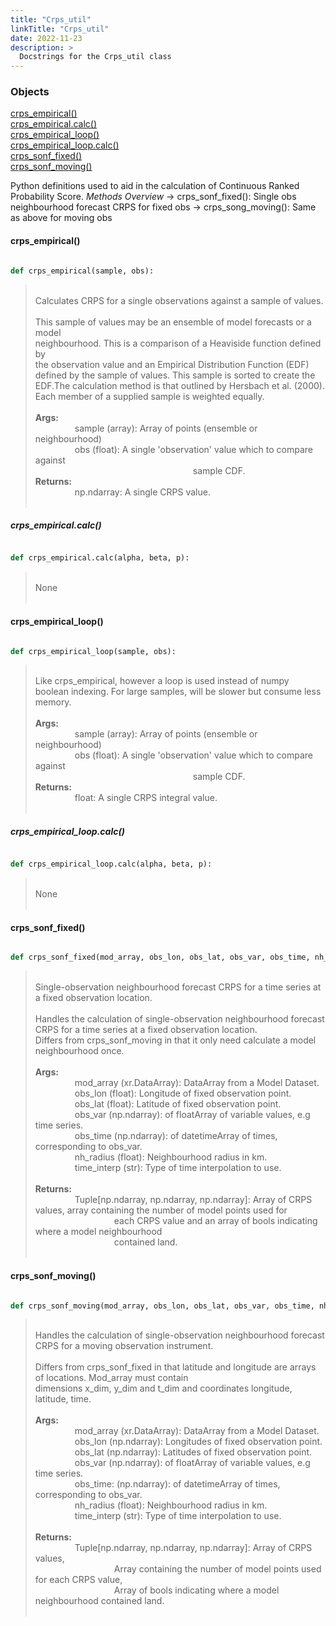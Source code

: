 ```yaml
---
title: "Crps_util"
linkTitle: "Crps_util"
date: 2022-11-23
description: >
  Docstrings for the Crps_util class
---
```

### Objects

[crps_empirical()](#crps_empirical)<br />
[crps_empirical.calc()](#crps_empiricalcalc)<br />
[crps_empirical_loop()](#crps_empirical_loop)<br />
[crps_empirical_loop.calc()](#crps_empirical_loopcalc)<br />
[crps_sonf_fixed()](#crps_sonf_fixed)<br />
[crps_sonf_moving()](#crps_sonf_moving)<br />

Python definitions used to aid in the calculation of Continuous Ranked
Probability Score.
*Methods Overview*
    -> crps_sonf_fixed(): Single obs neighbourhood forecast CRPS for fixed obs
    -> crps_song_moving(): Same as above for moving obs
#### crps_empirical()
```python

def crps_empirical(sample, obs):
```
> <br />
> Calculates CRPS for a single observations against a sample of values.<br />
> <br />
> This sample of values may be an ensemble of model forecasts or a model<br />
> neighbourhood. This is a comparison of a Heaviside function defined by<br />
> the observation value and an Empirical Distribution Function (EDF)<br />
> defined by the sample of values. This sample is sorted to create the<br />
> EDF.The calculation method is that outlined by Hersbach et al. (2000).<br />
> Each member of a supplied sample is weighted equally.<br />
> <br />
> <b>Args:</b><br />
> &nbsp;&nbsp;&nbsp;&nbsp;&nbsp;&nbsp;&nbsp;&nbsp;&nbsp;&nbsp;&nbsp;&nbsp;&nbsp;&nbsp;&nbsp;  sample (array): Array of points (ensemble or neighbourhood)<br />
> &nbsp;&nbsp;&nbsp;&nbsp;&nbsp;&nbsp;&nbsp;&nbsp;&nbsp;&nbsp;&nbsp;&nbsp;&nbsp;&nbsp;&nbsp;  obs (float): A single 'observation' value which to compare against<br />
> &nbsp;&nbsp;&nbsp;&nbsp;&nbsp;&nbsp;&nbsp;&nbsp;&nbsp;&nbsp;&nbsp;&nbsp;&nbsp;&nbsp;&nbsp;  &nbsp;&nbsp;&nbsp;&nbsp;&nbsp;&nbsp;&nbsp;&nbsp;&nbsp;&nbsp;&nbsp;&nbsp;&nbsp;&nbsp;&nbsp;  &nbsp;&nbsp;&nbsp;&nbsp;&nbsp;&nbsp;&nbsp;&nbsp;&nbsp;&nbsp;&nbsp;&nbsp;&nbsp;&nbsp;&nbsp;  &nbsp;&nbsp;&nbsp;&nbsp;&nbsp;&nbsp;&nbsp;&nbsp;&nbsp;&nbsp;&nbsp;&nbsp;&nbsp;&nbsp;&nbsp;  sample CDF.<br />
> <b>Returns:</b><br />
> &nbsp;&nbsp;&nbsp;&nbsp;&nbsp;&nbsp;&nbsp;&nbsp;&nbsp;&nbsp;&nbsp;&nbsp;&nbsp;&nbsp;&nbsp;  np.ndarray: A single CRPS value.<br />
> <br />
##### crps_empirical.calc()
```python

def crps_empirical.calc(alpha, beta, p):
```
> <br />
> None<br />
> <br />
#### crps_empirical_loop()
```python

def crps_empirical_loop(sample, obs):
```
> <br />
> Like crps_empirical, however a loop is used instead of numpy<br />
> boolean indexing. For large samples, will be slower but consume less<br />
> memory.<br />
> <br />
> <b>Args:</b><br />
> &nbsp;&nbsp;&nbsp;&nbsp;&nbsp;&nbsp;&nbsp;&nbsp;&nbsp;&nbsp;&nbsp;&nbsp;&nbsp;&nbsp;&nbsp;  sample (array): Array of points (ensemble or neighbourhood)<br />
> &nbsp;&nbsp;&nbsp;&nbsp;&nbsp;&nbsp;&nbsp;&nbsp;&nbsp;&nbsp;&nbsp;&nbsp;&nbsp;&nbsp;&nbsp;  obs (float): A single 'observation' value which to compare against<br />
> &nbsp;&nbsp;&nbsp;&nbsp;&nbsp;&nbsp;&nbsp;&nbsp;&nbsp;&nbsp;&nbsp;&nbsp;&nbsp;&nbsp;&nbsp;  &nbsp;&nbsp;&nbsp;&nbsp;&nbsp;&nbsp;&nbsp;&nbsp;&nbsp;&nbsp;&nbsp;&nbsp;&nbsp;&nbsp;&nbsp;  &nbsp;&nbsp;&nbsp;&nbsp;&nbsp;&nbsp;&nbsp;&nbsp;&nbsp;&nbsp;&nbsp;&nbsp;&nbsp;&nbsp;&nbsp;  &nbsp;&nbsp;&nbsp;&nbsp;&nbsp;&nbsp;&nbsp;&nbsp;&nbsp;&nbsp;&nbsp;&nbsp;&nbsp;&nbsp;&nbsp;  sample CDF.<br />
> <b>Returns:</b><br />
> &nbsp;&nbsp;&nbsp;&nbsp;&nbsp;&nbsp;&nbsp;&nbsp;&nbsp;&nbsp;&nbsp;&nbsp;&nbsp;&nbsp;&nbsp;  float: A single CRPS integral value.<br />
> <br />
##### crps_empirical_loop.calc()
```python

def crps_empirical_loop.calc(alpha, beta, p):
```
> <br />
> None<br />
> <br />
#### crps_sonf_fixed()
```python

def crps_sonf_fixed(mod_array, obs_lon, obs_lat, obs_var, obs_time, nh_radius, time_interp):
```
> <br />
> Single-observation neighbourhood forecast CRPS for a time series at a fixed observation location.<br />
> <br />
> Handles the calculation of single-observation neighbourhood forecast CRPS for a time series at a fixed observation location.<br />
> Differs from crps_sonf_moving in that it only need calculate a model neighbourhood once.<br />
> <br />
> <b>Args:</b><br />
> &nbsp;&nbsp;&nbsp;&nbsp;&nbsp;&nbsp;&nbsp;&nbsp;&nbsp;&nbsp;&nbsp;&nbsp;&nbsp;&nbsp;&nbsp;  mod_array (xr.DataArray): DataArray from a Model Dataset.<br />
> &nbsp;&nbsp;&nbsp;&nbsp;&nbsp;&nbsp;&nbsp;&nbsp;&nbsp;&nbsp;&nbsp;&nbsp;&nbsp;&nbsp;&nbsp;  obs_lon (float): Longitude of fixed observation point.<br />
> &nbsp;&nbsp;&nbsp;&nbsp;&nbsp;&nbsp;&nbsp;&nbsp;&nbsp;&nbsp;&nbsp;&nbsp;&nbsp;&nbsp;&nbsp;  obs_lat (float): Latitude of fixed observation point.<br />
> &nbsp;&nbsp;&nbsp;&nbsp;&nbsp;&nbsp;&nbsp;&nbsp;&nbsp;&nbsp;&nbsp;&nbsp;&nbsp;&nbsp;&nbsp;  obs_var (np.ndarray): of floatArray of variable values, e.g time series.<br />
> &nbsp;&nbsp;&nbsp;&nbsp;&nbsp;&nbsp;&nbsp;&nbsp;&nbsp;&nbsp;&nbsp;&nbsp;&nbsp;&nbsp;&nbsp;  obs_time (np.ndarray): of datetimeArray of times, corresponding to obs_var.<br />
> &nbsp;&nbsp;&nbsp;&nbsp;&nbsp;&nbsp;&nbsp;&nbsp;&nbsp;&nbsp;&nbsp;&nbsp;&nbsp;&nbsp;&nbsp;  nh_radius (float): Neighbourhood radius in km.<br />
> &nbsp;&nbsp;&nbsp;&nbsp;&nbsp;&nbsp;&nbsp;&nbsp;&nbsp;&nbsp;&nbsp;&nbsp;&nbsp;&nbsp;&nbsp;  time_interp (str): Type of time interpolation to use.<br />
> <br />
> <b>Returns:</b><br />
> &nbsp;&nbsp;&nbsp;&nbsp;&nbsp;&nbsp;&nbsp;&nbsp;&nbsp;&nbsp;&nbsp;&nbsp;&nbsp;&nbsp;&nbsp;  Tuple[np.ndarray, np.ndarray, np.ndarray]: Array of CRPS values, array containing the number of model points used for<br />
> &nbsp;&nbsp;&nbsp;&nbsp;&nbsp;&nbsp;&nbsp;&nbsp;&nbsp;&nbsp;&nbsp;&nbsp;&nbsp;&nbsp;&nbsp;  &nbsp;&nbsp;&nbsp;&nbsp;&nbsp;&nbsp;&nbsp;&nbsp;&nbsp;&nbsp;&nbsp;&nbsp;&nbsp;&nbsp;&nbsp;  each CRPS value and an array of bools indicating where a model neighbourhood<br />
> &nbsp;&nbsp;&nbsp;&nbsp;&nbsp;&nbsp;&nbsp;&nbsp;&nbsp;&nbsp;&nbsp;&nbsp;&nbsp;&nbsp;&nbsp;  &nbsp;&nbsp;&nbsp;&nbsp;&nbsp;&nbsp;&nbsp;&nbsp;&nbsp;&nbsp;&nbsp;&nbsp;&nbsp;&nbsp;&nbsp;  contained land.<br />
> <br />
#### crps_sonf_moving()
```python

def crps_sonf_moving(mod_array, obs_lon, obs_lat, obs_var, obs_time, nh_radius, time_interp):
```
> <br />
> Handles the calculation of single-observation neighbourhood forecast CRPS for a moving observation instrument.<br />
> <br />
> Differs from crps_sonf_fixed in that latitude and longitude are arrays of locations. Mod_array must contain<br />
> dimensions x_dim, y_dim and t_dim and coordinates longitude, latitude, time.<br />
> <br />
> <b>Args:</b><br />
> &nbsp;&nbsp;&nbsp;&nbsp;&nbsp;&nbsp;&nbsp;&nbsp;&nbsp;&nbsp;&nbsp;&nbsp;&nbsp;&nbsp;&nbsp;  mod_array (xr.DataArray):  DataArray from a Model Dataset.<br />
> &nbsp;&nbsp;&nbsp;&nbsp;&nbsp;&nbsp;&nbsp;&nbsp;&nbsp;&nbsp;&nbsp;&nbsp;&nbsp;&nbsp;&nbsp;  obs_lon (np.ndarray): Longitudes of fixed observation point.<br />
> &nbsp;&nbsp;&nbsp;&nbsp;&nbsp;&nbsp;&nbsp;&nbsp;&nbsp;&nbsp;&nbsp;&nbsp;&nbsp;&nbsp;&nbsp;  obs_lat (np.ndarray): Latitudes of fixed observation point.<br />
> &nbsp;&nbsp;&nbsp;&nbsp;&nbsp;&nbsp;&nbsp;&nbsp;&nbsp;&nbsp;&nbsp;&nbsp;&nbsp;&nbsp;&nbsp;  obs_var (np.ndarray): of floatArray of variable values, e.g time series.<br />
> &nbsp;&nbsp;&nbsp;&nbsp;&nbsp;&nbsp;&nbsp;&nbsp;&nbsp;&nbsp;&nbsp;&nbsp;&nbsp;&nbsp;&nbsp;  obs_time: (np.ndarray): of datetimeArray of times, corresponding to obs_var.<br />
> &nbsp;&nbsp;&nbsp;&nbsp;&nbsp;&nbsp;&nbsp;&nbsp;&nbsp;&nbsp;&nbsp;&nbsp;&nbsp;&nbsp;&nbsp;  nh_radius (float): Neighbourhood radius in km.<br />
> &nbsp;&nbsp;&nbsp;&nbsp;&nbsp;&nbsp;&nbsp;&nbsp;&nbsp;&nbsp;&nbsp;&nbsp;&nbsp;&nbsp;&nbsp;  time_interp (str): Type of time interpolation to use.<br />
> <br />
> <b>Returns:</b><br />
> &nbsp;&nbsp;&nbsp;&nbsp;&nbsp;&nbsp;&nbsp;&nbsp;&nbsp;&nbsp;&nbsp;&nbsp;&nbsp;&nbsp;&nbsp;  Tuple[np.ndarray, np.ndarray, np.ndarray]: Array of CRPS values,<br />
> &nbsp;&nbsp;&nbsp;&nbsp;&nbsp;&nbsp;&nbsp;&nbsp;&nbsp;&nbsp;&nbsp;&nbsp;&nbsp;&nbsp;&nbsp;  &nbsp;&nbsp;&nbsp;&nbsp;&nbsp;&nbsp;&nbsp;&nbsp;&nbsp;&nbsp;&nbsp;&nbsp;&nbsp;&nbsp;&nbsp;  Array containing the number of model points used for each CRPS value,<br />
> &nbsp;&nbsp;&nbsp;&nbsp;&nbsp;&nbsp;&nbsp;&nbsp;&nbsp;&nbsp;&nbsp;&nbsp;&nbsp;&nbsp;&nbsp;  &nbsp;&nbsp;&nbsp;&nbsp;&nbsp;&nbsp;&nbsp;&nbsp;&nbsp;&nbsp;&nbsp;&nbsp;&nbsp;&nbsp;&nbsp;  Array of bools indicating where a model neighbourhood contained land.<br />
> <br />